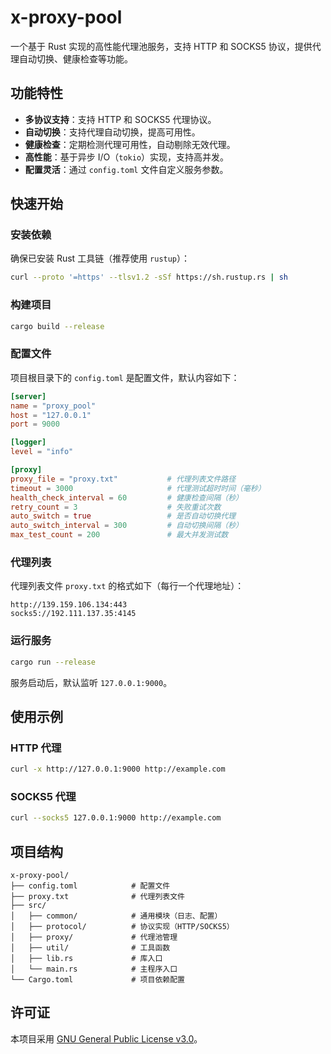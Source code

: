 # x-proxy-pool

一个基于 Rust 实现的高性能代理池服务，支持 HTTP 和 SOCKS5 协议，提供代理自动切换、健康检查等功能。

## 功能特性

- **多协议支持**：支持 HTTP 和 SOCKS5 代理协议。
- **自动切换**：支持代理自动切换，提高可用性。
- **健康检查**：定期检测代理可用性，自动剔除无效代理。
- **高性能**：基于异步 I/O（`tokio`）实现，支持高并发。
- **配置灵活**：通过 `config.toml` 文件自定义服务参数。

## 快速开始

### 安装依赖

确保已安装 Rust 工具链（推荐使用 `rustup`）：

```bash
curl --proto '=https' --tlsv1.2 -sSf https://sh.rustup.rs | sh
```

### 构建项目

```bash
cargo build --release
```

### 配置文件

项目根目录下的 `config.toml` 是配置文件，默认内容如下：

```toml
[server]
name = "proxy_pool"
host = "127.0.0.1"
port = 9000

[logger]
level = "info"

[proxy]
proxy_file = "proxy.txt"           # 代理列表文件路径
timeout = 3000                     # 代理测试超时时间（毫秒）
health_check_interval = 60         # 健康检查间隔（秒）
retry_count = 3                    # 失败重试次数
auto_switch = true                 # 是否自动切换代理
auto_switch_interval = 300         # 自动切换间隔（秒）
max_test_count = 200               # 最大并发测试数
```

### 代理列表

代理列表文件 `proxy.txt` 的格式如下（每行一个代理地址）：

```
http://139.159.106.134:443
socks5://192.111.137.35:4145
```

### 运行服务

```bash
cargo run --release
```

服务启动后，默认监听 `127.0.0.1:9000`。

## 使用示例

### HTTP 代理

```bash
curl -x http://127.0.0.1:9000 http://example.com
```

### SOCKS5 代理

```bash
curl --socks5 127.0.0.1:9000 http://example.com
```

## 项目结构

```
x-proxy-pool/
├── config.toml            # 配置文件
├── proxy.txt              # 代理列表文件
├── src/
│   ├── common/            # 通用模块（日志、配置）
│   ├── protocol/          # 协议实现（HTTP/SOCKS5）
│   ├── proxy/             # 代理池管理
│   ├── util/              # 工具函数
│   ├── lib.rs             # 库入口
│   └── main.rs            # 主程序入口
└── Cargo.toml             # 项目依赖配置
```

## 许可证

本项目采用 [GNU General Public License v3.0](LICENSE)。

